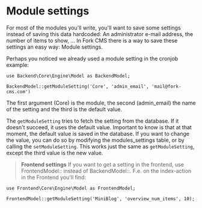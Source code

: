 # Module settings

For most of the modules you'll write, you'll want to save some settings instead of saving this data hardcoded: An administrator e-mail address, the number of items to show, ... In Fork CMS there is a way to save these settings an easy way: Module settings.

Perhaps you noticed we already used a module setting in the cronjob example:

```
use Backend\Core\Engine\Model as BackendModel;

BackendModel::getModuleSetting('Core', 'admin_email', 'mail@fork-cms.com')
```

The first argument (Core) is the module, the second (admin_email) the name of the setting and the third is the default value.

The `getModuleSetting` tries to fetch the setting from the database. If it doesn't succeed, it uses the default value. Important to know is that at that moment, the default value is saved in the database. If you want to change the value, you can do so by modifying the modules_settings table, or by calling the `setModuleSetting`. This works just the same as `getModuleSetting`, except the third value is the new value.

> **Frontend settings**
> If you want to get a setting in the frontend, use FrontendModel:: instead of BackendModel::. F.e. on the index-action in the Frontend you'll find:


```
use Frontend\Core\Engine\Model as FrontendModel;

FrontendModel::getModuleSetting('MiniBlog', 'overview_num_items', 10);
```
